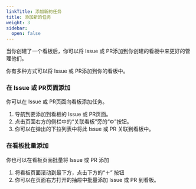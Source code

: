 ```yaml
---
linkTitle: 添加新的任务
title: 添加新的任务
weight: 3
sidebar:
  open: false
---
```


当你创建了一个看板后，你可以将 Issue 或 PR添加到你创建的看板中来更好的管理他们。

你有多种方式可以将 Issue 或 PR添加到你的看板中。

### 在 Issue 或 PR页面添加

你可以在 Issue 或 PR页面向看板添加任务。

1. 导航到要添加到看板的 Issue 或 PR页面。
2. 点击页面右方的侧栏中的“关联看板”旁的“⚙️”按钮。
3. 你可以在弹出的下拉列表中将此 Issue 或 PR 关联到看板中。

### 在看板批量添加

你也可以在看板页面批量将 Issue 或 PR 添加

1. 将看板页面滚动到最下方，点击下方的“＋” 按钮
2. 你可以在页面右方打开的抽屉中批量添加 Issue 或 PR 到看板。